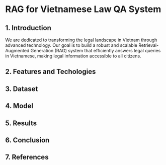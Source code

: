 # RAG for Vietnamese Law QA System

## 1. Introduction
We are dedicated to transforming the legal landscape in Vietnam through advanced technology. Our goal is to build a robust and scalable Retrieval-Augmented Generation (RAG) system that efficiently answers legal queries in Vietnamese, making legal information accessible to all citizens.

## 2. Features and Techologies

## 3. Dataset
## 4. Model
## 5. Results
## 6. Conclusion
## 7. References

